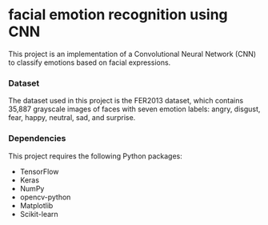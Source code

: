 # facial emotion recognition using CNN
This project is an implementation of a Convolutional Neural Network (CNN) to classify emotions based on facial expressions.

### Dataset
The dataset used in this project is the FER2013 dataset, which contains 35,887 grayscale images of faces with seven emotion labels: angry, disgust, fear, happy, neutral, sad, and surprise.

### Dependencies
This project requires the following Python packages:

- TensorFlow
- Keras
- NumPy
- opencv-python
- Matplotlib
- Scikit-learn
